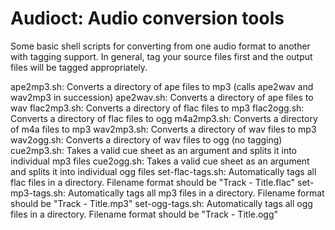 Audioct: Audio conversion tools
===============================

Some basic shell scripts for converting from one audio format to another
with tagging support. In general, tag your source files first and the
output files will be tagged appropriately.

ape2mp3.sh: Converts a directory of ape files to mp3 (calls ape2wav and
	wav2mp3 in succession)
ape2wav.sh: Converts a directory of ape files to wav
flac2mp3.sh: Converts a directory of flac files to mp3
flac2ogg.sh: Converts a directory of flac files to ogg
m4a2mp3.sh: Converts a directory of m4a files to mp3
wav2mp3.sh: Converts a directory of wav files to mp3
wav2ogg.sh: Converts a directory of wav files to ogg (no tagging)
cue2mp3.sh: Takes a valid cue sheet as an argument and splits it into
	individual mp3 files
cue2ogg.sh: Takes a valid cue sheet as an argument and splits it into
	individual ogg files
set-flac-tags.sh: Automatically tags all flac files in a directory.
	Filename format should be "Track - Title.flac"
set-mp3-tags.sh: Automatically tags all mp3 files in a directory.
	Filename format should be "Track - Title.mp3"
set-ogg-tags.sh: Automatically tags all ogg files in a directory.
	Filename format should be "Track - Title.ogg"
